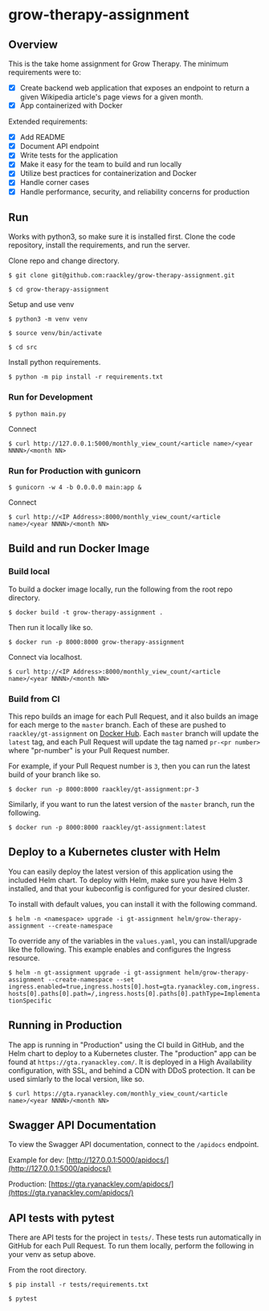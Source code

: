 # grow-therapy-assignment

## Overview

This is the take home assignment for Grow Therapy.  The minimum requirements were to:

- [x] Create backend web application that exposes an endpoint to return a given Wikipedia article's page views for a given month.
- [x] App containerized with Docker

Extended requirements:

- [x] Add README
- [x] Document API endpoint
- [x] Write tests for the application
- [x] Make it easy for the team to build and run locally
- [x] Utilize best practices for containerization and Docker
- [x] Handle corner cases
- [x] Handle performance, security, and reliability concerns for production

## Run

Works with python3, so make sure it is installed first.  Clone the code repository, install the requirements, and run the server.

Clone repo and change directory.

`$ git clone git@github.com:raackley/grow-therapy-assignment.git`

`$ cd grow-therapy-assignment`

Setup and use venv

`$ python3 -m venv venv`

`$ source venv/bin/activate`

`$ cd src`

Install python requirements.

`$ python -m pip install -r requirements.txt`

### Run for Development

`$ python main.py`

Connect

`$ curl http://127.0.0.1:5000/monthly_view_count/<article name>/<year NNNN>/<month NN>`

### Run for Production with gunicorn

`$ gunicorn -w 4 -b 0.0.0.0 main:app &`

Connect

`$ curl http://<IP Address>:8000/monthly_view_count/<article name>/<year NNNN>/<month NN>`

## Build and run Docker Image

### Build local

To build a docker image locally, run the following from the root repo directory.

`$ docker build -t grow-therapy-assignment .`

Then run it locally like so.

`$ docker run -p 8000:8000 grow-therapy-assignment`

Connect via localhost.

`$ curl http://<IP Address>:8000/monthly_view_count/<article name>/<year NNNN>/<month NN>`

### Build from CI

This repo builds an image for each Pull Request, and it also builds an image for each merge to the `master` branch.  Each of these are pushed to `raackley/gt-assignment` on [Docker Hub](https://hub.docker.com/repository/docker/raackley/gt-assignment).  Each `master` branch will update the `latest` tag, and each Pull Request will update the tag named `pr-<pr number>` where "pr-number" is your Pull Request number.

For example, if your Pull Request number is `3`, then you can run the latest build of your branch like so.

`$ docker run -p 8000:8000 raackley/gt-assignment:pr-3`

Similarly, if you want to run the latest version of the `master` branch, run the following.

`$ docker run -p 8000:8000 raackley/gt-assignment:latest`

## Deploy to a Kubernetes cluster with Helm

You can easily deploy the latest version of this application using the included Helm chart.  To deploy with Helm, make sure you have Helm 3 installed, and that your kubeconfig is configured for your desired cluster.

To install with default values, you can install it with the following command.

`$ helm -n <namespace> upgrade -i gt-assignment helm/grow-therapy-assignment --create-namespace`

To override any of the variables in the `values.yaml`, you can install/upgrade like the following.  This example enables and configures the Ingress resource.

`$ helm -n gt-assignment upgrade -i gt-assignment helm/grow-therapy-assignment --create-namespace --set ingress.enabled=true,ingress.hosts[0].host=gta.ryanackley.com,ingress.hosts[0].paths[0].path=/,ingress.hosts[0].paths[0].pathType=ImplementationSpecific`

## Running in Production

The app is running in "Production" using the CI build in GitHub, and the Helm chart to deploy to a Kubernetes cluster.  The "production" app can be found at `https://gta.ryanackley.com/`.  It is deployed in a High Availability configuration, with SSL, and behind a CDN with DDoS protection.  It can be used simlarly to the local version, like so.

`$ curl https://gta.ryanackley.com/monthly_view_count/<article name>/<year NNNN>/<month NN>`

## Swagger API Documentation

To view the Swagger API documentation, connect to the `/apidocs` endpoint.

Example for dev: [http://127.0.0.1:5000/apidocs/](http://127.0.0.1:5000/apidocs/)

Production: [https://gta.ryanackley.com/apidocs/](https://gta.ryanackley.com/apidocs/)

## API tests with pytest

There are API tests for the project in `tests/`.  These tests run automatically in GitHub for each Pull Request.  To run them locally, perform the following in your venv as setup above.

From the root directory.

`$ pip install -r tests/requirements.txt`

`$ pytest`
